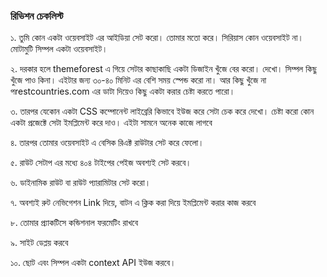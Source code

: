 ### রিভিশন চেকলিস্ট

১. তুমি কোন একটা ওয়েবসাইট এর আইডিয়া সেট করো। তোমার মতো করে। সিরিয়াস কোন ওয়েবসাইট না। মোটামুটি সিম্পল একটা ওয়েবসাইট।

২. দরকার হলে themeforest এ গিয়ে সেটার কাছাকাছি একটা ডিজাইন খুঁজে বের করো। দেখো। সিম্পল কিছু খুঁজে পাও কিনা। এইটার জন্য ৩০-৪০ মিনিট এর বেশি সময় স্পেন্ড করো না। আর কিছু খুঁজে না পrestcountries.com এর ডাটা দিয়েও কিছু একটা করার চেষ্টা করতে পারো।

৩. তারপর যেকোন একটা CSS কম্পোনেন্ট লাইব্রেরি কিভাবে ইউজ করে সেটা চেক করে দেখো। চেষ্টা করো কোন একটা প্রজেক্টে সেটা ইমপ্লিমেন্ট করে দাও। এইটা সামনে অনেক কাজে লাগবে

৪. তারপর তোমার ওয়েবসাইট এ বেসিক রিএক্ট রাউটার সেট করে ফেলো।

৫. রাউট সেটাপ এর মধ্যে ৪০৪ টাইপের পেইজ অবশ্যই সেট করবে।

৬. ডাইনামিক রাউট বা রাউট প্যারামিটার সেট করো।

৭. অবশ্যই রুট নেভিগেশন Link দিয়ে, বাটন এ ক্লিক করা দিয়ে ইমপ্লিমেন্ট করার কাজ করবে

৮. তোমার প্র্যাকটিসে কন্ডিশনাল ফরমেটিং রাখবে

৯. সাইট ডেপ্লয় করবে

১০. ছোট এবং সিম্পল একটা context API ইউজ করবে।
